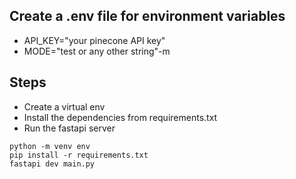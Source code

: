 ## Create a .env file for environment variables
- API_KEY="your pinecone API key"
- MODE="test or any other string"-m

## Steps
- Create a virtual env
- Install the dependencies from requirements.txt
- Run the fastapi server

```
python -m venv env
pip install -r requirements.txt
fastapi dev main.py
```